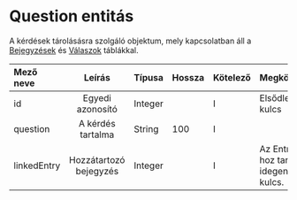 # Question entitás

A kérdések tárolásásra szolgáló objektum, mely kapcsolatban áll a [Bejegyzések](entity-entry.md) és [Válaszok](entity-answer.md) táblákkal.

| Mező neve   |         Leírás         | Típusa  | Hossza | Kötelező | Megkötések                            |
| :---------- | :--------------------: | :------ | :----- | :------- | :------------------------------------ |
| id          |    Egyedi azonosító    | Integer |        | I        | Elsődleges kulcs                      |
| question    |   A kérdés tartalma    | String  | 100    | I        |                                       |
| linkedEntry | Hozzátartozó bejegyzés | Integer |        | I        | Az Entry.id-hoz tartozó idegen kulcs. |
